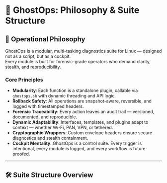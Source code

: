 # 🧠 GhostOps: Philosophy & Suite Structure

## 🔧 Operational Philosophy

GhostOps is a modular, multi-tasking diagnostics suite for Linux — designed not as a script, but as a cockpit.  
Every module is built for forensic-grade operators who demand clarity, stealth, and reproducibility.

### Core Principles

- **Modularity**: Each function is a standalone plugin, callable via `ghostops.sh` with dynamic threading and API logic.
- **Rollback Safety**: All operations are snapshot-aware, reversible, and logged with timestamped headers.
- **Forensic Traceability**: Every action leaves an audit trail — versioned, documented, and reproducible.
- **Dynamic Adaptability**: Interfaces, templates, and plugins adapt to context — whether Wi-Fi, PAN, VPN, or tethered.
- **Cryptographic Wrappers**: Custom envelope headers ensure secure diagnostics and stealth containment.
- **Cockpit Mentality**: GhostOps is a control suite. Every trigger is intentional, every module is logged, and every workflow is future-proofed.

---

## 🛠️ Suite Structure Overview


